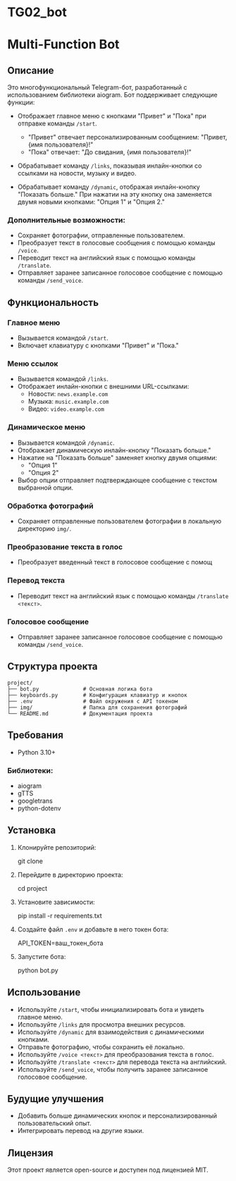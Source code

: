 # TG02_bot
# Multi-Function Bot

## Описание

Это многофункциональный Telegram-бот, разработанный с использованием библиотеки aiogram. Бот поддерживает следующие функции:

- Отображает главное меню с кнопками "Привет" и "Пока" при отправке команды `/start`.
  - "Привет" отвечает персонализированным сообщением: "Привет, {имя пользователя}!"
  - "Пока" отвечает: "До свидания, {имя пользователя}!"

- Обрабатывает команду `/links`, показывая инлайн-кнопки со ссылками на новости, музыку и видео.

- Обрабатывает команду `/dynamic`, отображая инлайн-кнопку "Показать больше." При нажатии на эту кнопку она заменяется двумя новыми кнопками: "Опция 1" и "Опция 2."

### Дополнительные возможности:

- Сохраняет фотографии, отправленные пользователем.
- Преобразует текст в голосовые сообщения с помощью команды `/voice`.
- Переводит текст на английский язык с помощью команды `/translate`.
- Отправляет заранее записанное голосовое сообщение с помощью команды `/send_voice`.

## Функциональность

### Главное меню

- Вызывается командой `/start`.
- Включает клавиатуру с кнопками "Привет" и "Пока."

### Меню ссылок

- Вызывается командой `/links`.
- Отображает инлайн-кнопки с внешними URL-ссылками:
  - Новости: `news.example.com`
  - Музыка: `music.example.com`
  - Видео: `video.example.com`

### Динамическое меню

- Вызывается командой `/dynamic`.
- Отображает динамическую инлайн-кнопку "Показать больше."
- Нажатие на "Показать больше" заменяет кнопку двумя опциями:
  - "Опция 1"
  - "Опция 2"
- Выбор опции отправляет подтверждающее сообщение с текстом выбранной опции.

### Обработка фотографий

- Сохраняет отправленные пользователем фотографии в локальную директорию `img/`.

### Преобразование текста в голос

- Преобразует введенный текст в голосовое сообщение с помощ



### Перевод текста

- Переводит текст на английский язык с помощью команды `/translate <текст>`.

### Голосовое сообщение

- Отправляет заранее записанное голосовое сообщение с помощью команды `/send_voice`.

## Структура проекта

```
project/
├── bot.py              # Основная логика бота
├── keyboards.py        # Конфигурация клавиатур и кнопок
├── .env                # Файл окружения с API токеном
├── img/                # Папка для сохранения фотографий
└── README.md           # Документация проекта
```

## Требования

- Python 3.10+

### Библиотеки:

- aiogram
- gTTS
- googletrans
- python-dotenv

## Установка

1. Клонируйте репозиторий:

   
    git clone <repository-url>
  

2. Перейдите в директорию проекта:

  
    cd project
 

3. Установите зависимости:

   
    pip install -r requirements.txt


4. Создайте файл `.env` и добавьте в него токен бота:

   
    API_TOKEN=ваш_токен_бота
   

5. Запустите бота:

   
    python bot.py
  

## Использование

- Используйте `/start`, чтобы инициализировать бота и увидеть главное меню.
- Используйте `/links` для просмотра внешних ресурсов.
- Используйте `/dynamic` для взаимодействия с динамическими кнопками.
- Отправьте фотографию, чтобы сохранить её локально.
- Используйте `/voice <текст>` для преобразования текста в голос.
- Используйте `/translate <текст>` для перевода текста на английский.
- Используйте `/send_voice`, чтобы получить заранее записанное голосовое сообщение.

## Будущие улучшения

- Добавить больше динамических кнопок и персонализированный пользовательский опыт.
- Интегрировать перевод на другие языки.

## Лицензия

Этот проект является open-source и доступен под лицензией MIT.






